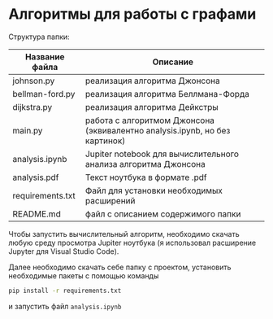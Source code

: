 # Алгоритмы для работы с графами

Структура папки:

| Название файла   | Описание                                                                    |
| ---------------- | --------------------------------------------------------------------------- |
| johnson.py       | реализация алгоритма Джонсона                                               |
| bellman-ford.py  | реализация алгоритма Беллмана-Форда                                         |
| dijkstra.py      | реализация алгоритма Дейкстры                                               |
| main.py          | работа с алгоритмом Джонсона (эквивалентно analysis.ipynb, но без картинок) |
| analysis.ipynb   | Jupiter notebook для вычислительного анализа алгоритма Джонсона             |
| analysis.pdf     | Текст ноутбука в формате .pdf                                               |
| requirements.txt | Файл для установки необходимых расширений                                   |
| README.md        | файл с описанием содержимого папки                                          |

Чтобы запустить вычислительный алгоритм, необходимо скачать любую среду просмотра Jupiter ноутбука (я использовал расширение Jupyter для Visual Studio Code).

Далее необходимо скачать себе папку с проектом, установить необходимые пакеты с помощью команды 

```bat
pip install -r requirements.txt
``` 

и запустить файл `analysis.ipynb`
